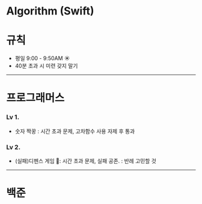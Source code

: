 # Algorithm (Swift)

# 규칙 
* 평일 9:00 - 9:50AM ☀️
* 40분 초과 시 미련 갖지 말기  

--- 
# 프로그래머스 
### Lv 1.  
* 숫자 짝꿍 : 시간 초과 문제, 고차함수 사용 자제 후 통과 
### Lv 2.
* (실패)디펜스 게임 🚨: 시간 초과 문제, 실패 공존. : 반례 고민할 것 




___
# 백준 
